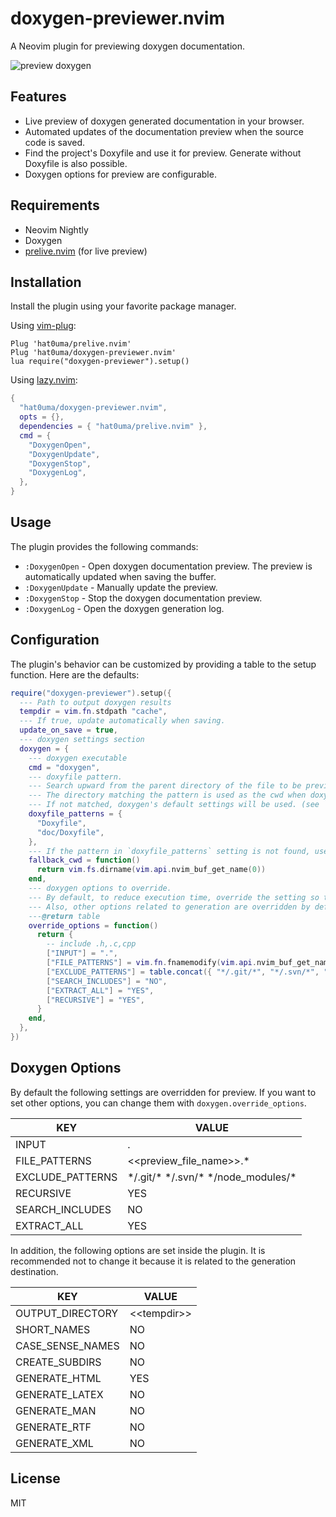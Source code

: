 # doxygen-previewer.nvim

A Neovim plugin for previewing doxygen documentation.

![preview doxygen](https://github.com/hat0uma/doxygen-previewer.nvim/assets/55551571/d940e31b-eca4-42e7-a507-2b432f6e3533)

## Features

- Live preview of doxygen generated documentation in your browser.
- Automated updates of the documentation preview when the source code is saved.
- Find the project's Doxyfile and use it for preview. Generate without Doxyfile is also possible.
- Doxygen options for preview are configurable.

## Requirements

- Neovim Nightly
- Doxygen
- [prelive.nvim](https://github.com/hat0uma/prelive.nvim) (for live preview)

## Installation

Install the plugin using your favorite package manager.

Using [vim-plug](https://github.com/junegunn/vim-plug):

```vim
Plug 'hat0uma/prelive.nvim'
Plug 'hat0uma/doxygen-previewer.nvim'
lua require("doxygen-previewer").setup()
```

Using [lazy.nvim](https://github.com/folke/lazy.nvim):

```lua
{
  "hat0uma/doxygen-previewer.nvim",
  opts = {},
  dependencies = { "hat0uma/prelive.nvim" },
  cmd = {
    "DoxygenOpen",
    "DoxygenUpdate",
    "DoxygenStop",
    "DoxygenLog",
  },
}

```

## Usage

The plugin provides the following commands:

- `:DoxygenOpen` - Open doxygen documentation preview. The preview is automatically updated when saving the buffer.
- `:DoxygenUpdate` - Manually update the preview.
- `:DoxygenStop` - Stop the doxygen documentation preview.
- `:DoxygenLog` - Open the doxygen generation log.

## Configuration

The plugin's behavior can be customized by providing a table to the setup function. Here are the defaults:

```lua
require("doxygen-previewer").setup({
  --- Path to output doxygen results
  tempdir = vim.fn.stdpath "cache",
  --- If true, update automatically when saving.
  update_on_save = true,
  --- doxygen settings section
  doxygen = {
    --- doxygen executable
    cmd = "doxygen",
    --- doxyfile pattern.
    --- Search upward from the parent directory of the file to be previewed and use the first match.
    --- The directory matching the pattern is used as the cwd when doxygen is run.
    --- If not matched, doxygen's default settings will be used. (see `doxygen -g -`)
    doxyfile_patterns = {
      "Doxyfile",
      "doc/Doxyfile",
    },
    --- If the pattern in `doxyfile_patterns` setting is not found, use this parameter as cwd when running doxygen.
    fallback_cwd = function()
      return vim.fs.dirname(vim.api.nvim_buf_get_name(0))
    end,
    --- doxygen options to override.
    --- By default, to reduce execution time, override the setting so that only files with the same name and different extension (for C/C++ headers) as the file to be previewed are generated.
    --- Also, other options related to generation are overridden by default.
    ---@return table
    override_options = function()
      return {
        -- include .h,.c,cpp
        ["INPUT"] = ".",
        ["FILE_PATTERNS"] = vim.fn.fnamemodify(vim.api.nvim_buf_get_name(0), ":t:r") .. ".*",
        ["EXCLUDE_PATTERNS"] = table.concat({ "*/.git/*", "*/.svn/*", "*/node_modules/*" }, " "),
        ["SEARCH_INCLUDES"] = "NO",
        ["EXTRACT_ALL"] = "YES",
        ["RECURSIVE"] = "YES",
      }
    end,
  },
})
```

## Doxygen Options

By default the following settings are overridden for preview. If you want to set other options, you can change them with `doxygen.override_options`.

| KEY              | VALUE                                    |
| ---------------- | ---------------------------------------- |
| INPUT            | .                                        |
| FILE_PATTERNS    | <<preview_file_name>>.\*                 |
| EXCLUDE_PATTERNS | \*/.git/\* \*/.svn/\* \*/node_modules/\* |
| RECURSIVE        | YES                                      |
| SEARCH_INCLUDES  | NO                                       |
| EXTRACT_ALL      | YES                                      |

In addition, the following options are set inside the plugin. It is recommended not to change it because it is related to the generation destination.

| KEY              | VALUE           |
| ---------------- | --------------- |
| OUTPUT_DIRECTORY | \<\<tempdir\>\> |
| SHORT_NAMES      | NO              |
| CASE_SENSE_NAMES | NO              |
| CREATE_SUBDIRS   | NO              |
| GENERATE_HTML    | YES             |
| GENERATE_LATEX   | NO              |
| GENERATE_MAN     | NO              |
| GENERATE_RTF     | NO              |
| GENERATE_XML     | NO              |

## License

MIT
